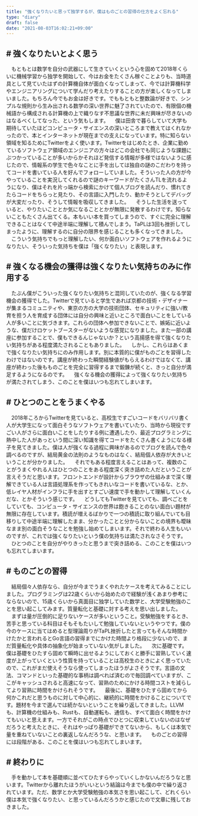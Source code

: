 ```yaml
---
title: "強くなりたいと思って独学するが、僕はものごとの習得の仕方をよく忘れる"
type: "diary"
draft: false
date: "2021-08-03T16:02:21+09:00"
---
```


## # 強くなりたいとよく思う
　もともとは数学を自分の武器にして生きていくという心を固めて2018年くらいに機械学習から独学を開始して、今はお金をたくさん稼ぐことよりも、当時道具として見ていたはずの計算機自体が面白くなってしまって、今では計算機科学やエンジニアリングについて学んだり考えたりすることの方が楽しくなってしまいました。もちろん今でもお金は好きです。でももともと整数論が好きで、シンプルな規則から生み出される数学の深い世界に魅了されていたので、有限個の機械語から構成される計算機の上で織りなす不思議な世界に未だ興味が尽きないのはなるべくしてなった、という気もします。
　僕は田舎で暮らしていて大学も期待していたほどコンピュータ・サイエンスの深いところまで教えてはくれなかったので、本とインターネットが現在までの支えになっています。特に知らない領域を知るためにTwitterをよく使います。Twitterをはじめたとき、企業に勤めているソフトウェア領域のエンジニアの方々はどこの会社でも同じような課題にぶつかっていることが多いからかそれほど発信する情報が多様ではないように感じたので、情報系の学生で色々なことに手を出しては独自の謎のこだわりを持ってコードを書いている人を好んでフォローしていました。そういった人の方が今やっていることを実況してくれるので謎のキーワードがたくさんTLを流れるようになり、僕はそれを片っ端から検索にかけて個人ブログを読んだり、慣れてきたらコードをちらっと見たり、その言語に入門したり、動かそうとしてデバッグが大変だったり、そうして情報を吸収してきました。
　そうした生活を送っていると、やりたいこととか気になることとかが無限に発散するわけです。知らないこともたくさん出てくる。本もいい本を買ってしまうので、すぐに完全に理解できることはなくて中途半端に理解して積んでしまう。TaPLは3回も挫折してしまったように、理解するのに自分の限界を感じることも多くなってきました。
　こういう気持ちでもっと理解したい、何か面白いソフトウェアを作れるようになりたい、そういった気持ちを僕は「強くなりたい」と表現します。

## # 強くなる機会の獲得は強くなりたい気持ちのみに作用する
　たぶん僕がこういった強くなりたい気持ちと混同していたのが、強くなる学習機会の獲得でした。Twitterで見ていると学生であれば京都の技術・デザイナーが集まるコミュニティや、東京の方の大学の技術団体、セキュリティに強い/教育を担う人を育成する団体には自分の興味と近いところで面白いことをしている人が多いことに気づきます。これらの団体へ参加できないことで、嫉妬に近いような、僕だけロケットブースターがないような感覚になりました。また一部の講座に参加することで、僕もできるんじゃないか？という高揚感を得て強くなりたい気持ちがある程度満たされることもありました。
　しかし、これらはあくまで強くなりたい気持ちにのみ作用します。別に本質的に僕がものごとを習得したわけではないのです。講座が終わった瞬間経験値がもらえるわけではなくて、講座が終わった後もものごとを完全に習得するまで鍛錬が続くと、きっと自分が満足するようになるのです。
　強くなる機会の獲得によって強くなりたい気持ちが満たされてしまう、このことを僕はいつも忘れてしまいます。

## # ひとつのことをうまくやる
　2018年ころからTwitterを見ていると、高校生ですごいコードをバリバリ書く人が大学生になって面白そうなソフトウェアを書いていたり、当時から現役ですごい人がさらに面白いことをしたりする例に遭遇したり、最近プログラミングに熱中した人があっという間に深い知識を得てコードをたくさん書くようになる様子を見てきました。僕は人が強くなる過程に興味があるのでブログを読んで色々調べるのですが、結局黄金の法則のようなものはなく、結局個人依存が大きいということが分かりました。
　それでもある程度言えることはあって、複数のことがうまくやれる人はひとつのことをある程度深く突き詰めた人だということが言えそうだと思います。フロントエンドが設計からブラウザの仕組みまで深く理解できている人は言語処理系を作ってもきれいなコードを書いているな、とか、低レイヤ人材がインフラに手を出すとすごい速度で手を動かして理解していくんだな、とかそういう感じです。
　どうしてもTwitterを見ていても、調べごとをしていても、コンピュータ・サイエンスの世界は飽きることのない面白い題材が無限に存在しています。積読が増えるばかりで一つの積読に取り組んでいても目移りして中途半端に理解したまま、分かったことと分からないことの境界も曖昧なまま別の面白そうなことを勉強し始めてしまいます。それで終わる人生もいいのですが、これでは強くなりたいという僕の気持ちは満たされなさそうです。
　ひとつのことを自分がやりきったと思うまで突き詰める、このことを僕はいつも忘れてしまいます。

## # ものごとの習得
　結局個々人依存なら、自分が今までうまくやれたケースを考えてみることにしました。プログラミングは22歳くらいから始めたので経験が浅くあまり参考にならないので、15歳くらいから真面目に独学していた数学と、大学受験勉強のことを思い起こしてみます。質量転化と基礎に対する考えを思い出しました。
　まずは量が圧倒的に足りないケースが多いということ。受験勉強をするとき、苦手と思っている科目はそもそもたいして勉強していないというやつです。僕の今のケースに当てはめると型理論周りがTaPL挫折したと言ってもそんな時間かけたかと言われるとGo言語の習得までにかけた時間より格段に少ないので、まだ質量転化や具体の抽象化が始まっていない気がしました。
　次に基礎です。僕は基礎をひたすら固めて瞬時に出せるようにしておくと勝手に習熟していく速度が上がっていくという性質を持っていることは高校生のときによく思っていたので、これがまだ使えそうなら使ってしまったほうがよさそうです。言語の文法、コマンドといった基礎的な事柄は調べれば済むので毎回調べていますが、ここがキャッシュされると高速になって、習熟のためにかける時間コストを減らしてより習熟に時間をかけられそうです。
　最後に、基礎をひたすら固めてから何かこれだと思うものに対して中心的に、継続的に時間をかけることについてです。題材を今まで選んでは続かないということを繰り返してきました。LLVMも、計算機の仕組みも、Rustも、自動運転も、通信も、すべて面白く時間をかけてもいいと思えます。一方でそれがこの時点でひとつに収束していないのはなぜだろうと考えたときに、それはやっぱり基礎ができてないから、もしくは本気で量を重ねていないことの裏返しなんだろうな、と思います。
　ものごとの習得には段階がある、このことを僕はいつも忘れてしまいます。

## # 終わりに
　手を動かして本を基礎順に並べてひたすらやっていくしかないんだろうなと思います。Twitterから離れたほうがいいという結論は今までも僕の中で繰り返されています。ただ、数学とか大学受験勉強の本気さを思い起こして、どれくらい僕は本気で強くなりたい、と思っているんだろうかと感じたので文章に残しておきました。
